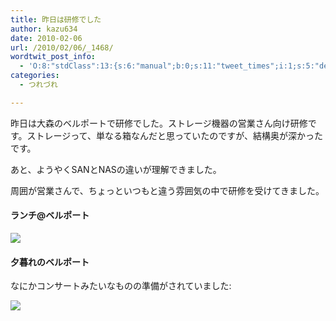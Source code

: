```yaml
---
title: 昨日は研修でした
author: kazu634
date: 2010-02-06
url: /2010/02/06/_1468/
wordtwit_post_info:
  - 'O:8:"stdClass":13:{s:6:"manual";b:0;s:11:"tweet_times";i:1;s:5:"delay";i:0;s:7:"enabled";i:1;s:10:"separation";s:2:"60";s:7:"version";s:3:"3.7";s:14:"tweet_template";b:0;s:6:"status";i:2;s:6:"result";a:0:{}s:13:"tweet_counter";i:2;s:13:"tweet_log_ids";a:1:{i:0;i:5105;}s:9:"hash_tags";a:0:{}s:8:"accounts";a:1:{i:0;s:7:"kazu634";}}'
categories:
  - つれづれ

---
```

<div class="section">
<p>
    昨日は大森のベルポートで研修でした。ストレージ機器の営業さん向け研修です。ストレージって、単なる箱なんだと思っていたのですが、結構奥が深かったです。
</p>
  
<p>
    あと、ようやくSANとNASの違いが理解できました。
</p>
  
<p>
    周囲が営業さんで、ちょっといつもと違う雰囲気の中で研修を受けてきました。
</p>
  
<h4>
    ランチ@ベルポート
</h4>
  
<p>
<center>
</center>
</p>
  
<p>
<a href="http://flickr.com/photos/42332031@N02/4333202147/" onclick="__gaTracker('send', 'event', 'outbound-article', 'http://flickr.com/photos/42332031@N02/4333202147/', '');" title="ランチ"><img src="http://farm5.static.flickr.com/4055/4333202147_c3f6c5d280.jpg" /></a>
</p></p> 
  
<h4>
    夕暮れのベルポート
</h4>
  
<p>
    なにかコンサートみたいなものの準備がされていました:
</p>
  
<p>
<center>
</center>
</p>
  
<p>
<a href="http://flickr.com/photos/42332031@N02/4333201857/" onclick="__gaTracker('send', 'event', 'outbound-article', 'http://flickr.com/photos/42332031@N02/4333201857/', '');" title="大森ベルポート"><img src="http://farm3.static.flickr.com/2772/4333201857_f47d68c002.jpg" /></a>
</p></p>
</div>